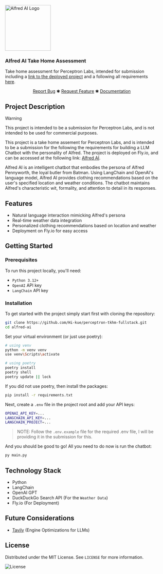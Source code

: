 <div align="left">
<a href="/url">
    <img src="./assets/alfai-logo.svg" alt="Alfred AI Logo" height="150">
</a>

<h3 align="left">
    Alfred AI Take Home Assessment
</h3>

<p align="left">
    Take home assessment for Perceptron Labs, intended for submission including a 
    <a href="/url">link to the deployed project</a> and a following all requirements
    <a href="/url">here</a>.
    <br />
</p>


<div align="center">
    <a href="/url">Report Bug</a>
    ✱
    <a href="/url">Request Feature</a>
    ✱
    <a href="/url">Documentation</a>
</div>
</div>

## Project Description

> [!WARNING]
> This project is intended to be a submission for Perceptron Labs, and is not intended to be used for commercial purposes.

This project is a take home assement for Perceptron Labs, and is intended to be a submission for the
following the requirements for building a LLM Chatbot with the personality of Alfred. The project is
deployed on Fly.io, and can be accessed at the following link: [Alfred AI](https://alfred-ai.fly.dev).

Alfred AI is an intelligent chatbot that embodies the persona of Alfred Pennyworth, the loyal butler from Batman. Using LangChain and OpenAI's language model, Alfred AI provides clothing recommendations based on the user's specified location and weather conditions. The chatbot maintains Alfred's characteristic wit, formality, and attention to detail in its responses.

## Features

- Natural language interaction mimicking Alfred's persona
- Real-time weather data integration
- Personalized clothing recommendations based on location and weather
- Deployment on Fly.io for easy access

## Getting Started

### Prerequisites

To run this project locally, you'll need:

- `Python 3.12+`
- `OpenAI` API key
- `LangChain` API key

### Installation

To get started with the project simply start first with cloning the repository:

```bash
git clone https://github.com/Hi-kue/perceptron-tkhm-fullstack.git
cd alfred-ai
```

Set your virtual environment (or just use poetry):
```bash
# using venv
python -m venv venv
use venv\Scripts\activate

# using poetry
poetry install
poetry shell
poetry update || lock
```

If you did not use poetry, then install the packages:
```bash
pip install -r requirements.txt
```

Next, create a `.env` file in the project root and add your API keys:
```bash
OPENAI_API_KEY=...
LANGCHAIN_API_KEY=...
LANGCHAIN_PROJECT=...
```

> NOTE: Follow the `.env.example` file for the required .env file, 
> I will be providing it in the submission for this.


And you should be good to go! All you need to do now is run the chatbot:
```bash
py main.py
```

## Technology Stack
- Python
- LangChain
- OpenAI GPT
- DuckDuckGo Search API (For the `Weather Data`)
- Fly.io (For Deployment)

## Future Considerations
- [Tavily](https://docs.tavily.com/) (Engine Optimizations for LLMs)

## License

Distributed under the MIT License. See `LICENSE` for more information.

![License](https://img.shields.io/github/license/Hi-kue/perceptron-tkhm-fullstack?style=default-rect)